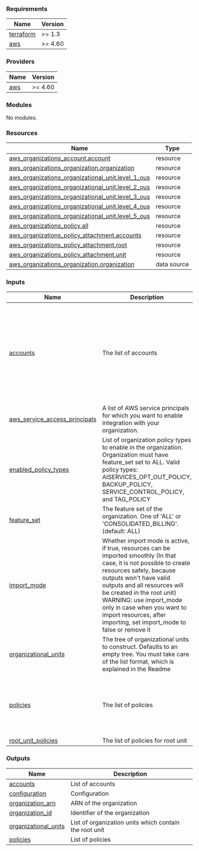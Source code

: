 <!-- BEGIN_TF_DOCS -->
### Requirements

| Name | Version |
|------|---------|
| <a name="requirement_terraform"></a> [terraform](#requirement\_terraform) | >= 1.3 |
| <a name="requirement_aws"></a> [aws](#requirement\_aws) | >= 4.60 |

### Providers

| Name | Version |
|------|---------|
| <a name="provider_aws"></a> [aws](#provider\_aws) | >= 4.60 |

### Modules

No modules.

### Resources

| Name | Type |
|------|------|
| [aws_organizations_account.account](https://registry.terraform.io/providers/hashicorp/aws/latest/docs/resources/organizations_account) | resource |
| [aws_organizations_organization.organization](https://registry.terraform.io/providers/hashicorp/aws/latest/docs/resources/organizations_organization) | resource |
| [aws_organizations_organizational_unit.level_1_ous](https://registry.terraform.io/providers/hashicorp/aws/latest/docs/resources/organizations_organizational_unit) | resource |
| [aws_organizations_organizational_unit.level_2_ous](https://registry.terraform.io/providers/hashicorp/aws/latest/docs/resources/organizations_organizational_unit) | resource |
| [aws_organizations_organizational_unit.level_3_ous](https://registry.terraform.io/providers/hashicorp/aws/latest/docs/resources/organizations_organizational_unit) | resource |
| [aws_organizations_organizational_unit.level_4_ous](https://registry.terraform.io/providers/hashicorp/aws/latest/docs/resources/organizations_organizational_unit) | resource |
| [aws_organizations_organizational_unit.level_5_ous](https://registry.terraform.io/providers/hashicorp/aws/latest/docs/resources/organizations_organizational_unit) | resource |
| [aws_organizations_policy.all](https://registry.terraform.io/providers/hashicorp/aws/latest/docs/resources/organizations_policy) | resource |
| [aws_organizations_policy_attachment.accounts](https://registry.terraform.io/providers/hashicorp/aws/latest/docs/resources/organizations_policy_attachment) | resource |
| [aws_organizations_policy_attachment.root](https://registry.terraform.io/providers/hashicorp/aws/latest/docs/resources/organizations_policy_attachment) | resource |
| [aws_organizations_policy_attachment.unit](https://registry.terraform.io/providers/hashicorp/aws/latest/docs/resources/organizations_policy_attachment) | resource |
| [aws_organizations_organization.organization](https://registry.terraform.io/providers/hashicorp/aws/latest/docs/data-sources/organizations_organization) | data source |

### Inputs

| Name | Description | Type | Default | Required |
|------|-------------|------|---------|:--------:|
| <a name="input_accounts"></a> [accounts](#input\_accounts) | The list of accounts | <pre>list(object({<br>    name                       = string,<br>    email                      = string,<br>    parent_id                  = optional(string)<br>    parent_path                = optional(string)<br>    role_name                  = optional(string)<br>    close_on_deletion          = optional(string)<br>    create_govcloud            = optional(string)<br>    iam_user_access_to_billing = optional(string)<br>    policies                   = optional(list(string))<br>  }))</pre> | `[]` | no |
| <a name="input_aws_service_access_principals"></a> [aws\_service\_access\_principals](#input\_aws\_service\_access\_principals) | A list of AWS service principals for which you want to enable integration with your organization. | `list(string)` | `[]` | no |
| <a name="input_enabled_policy_types"></a> [enabled\_policy\_types](#input\_enabled\_policy\_types) | List of organization policy types to enable in the organization. Organization must have feature\_set set to ALL. Valid policy types: AISERVICES\_OPT\_OUT\_POLICY, BACKUP\_POLICY, SERVICE\_CONTROL\_POLICY, and TAG\_POLICY | `list(string)` | `[]` | no |
| <a name="input_feature_set"></a> [feature\_set](#input\_feature\_set) | The feature set of the organization. One of 'ALL' or 'CONSOLIDATED\_BILLING'. (default: ALL) | `string` | `"ALL"` | no |
| <a name="input_import_mode"></a> [import\_mode](#input\_import\_mode) | Whether import mode is active, if true, resources can be imported smoothly (In that case, it is not possible to create resources safely, because outputs won't have valid outputs and all resources will be created in the root unit) WARNING: use import\_mode only in case when you want to import resources, after importing, set import\_mode to false or remove it | `bool` | `false` | no |
| <a name="input_organizational_units"></a> [organizational\_units](#input\_organizational\_units) | The tree of organizational units to construct. Defaults to an empty tree. You must take care of the list format, which is explained in the Readme | `any` | `[]` | no |
| <a name="input_policies"></a> [policies](#input\_policies) | The list of policies | <pre>list(object({<br>    name          = string,<br>    template_file = string,<br>    type          = optional(string)<br>    skip_destroy  = optional(bool)<br>    description   = optional(string)<br>  }))</pre> | `[]` | no |
| <a name="input_root_unit_policies"></a> [root\_unit\_policies](#input\_root\_unit\_policies) | The list of policies for root unit | `list(string)` | `[]` | no |

### Outputs

| Name | Description |
|------|-------------|
| <a name="output_accounts"></a> [accounts](#output\_accounts) | List of accounts |
| <a name="output_configuration"></a> [configuration](#output\_configuration) | Configuration |
| <a name="output_organization_arn"></a> [organization\_arn](#output\_organization\_arn) | ARN of the organization |
| <a name="output_organization_id"></a> [organization\_id](#output\_organization\_id) | Identifier of the organization |
| <a name="output_organizational_units"></a> [organizational\_units](#output\_organizational\_units) | List of organization units which contain the root unit |
| <a name="output_policies"></a> [policies](#output\_policies) | List of policies |
<!-- END_TF_DOCS -->